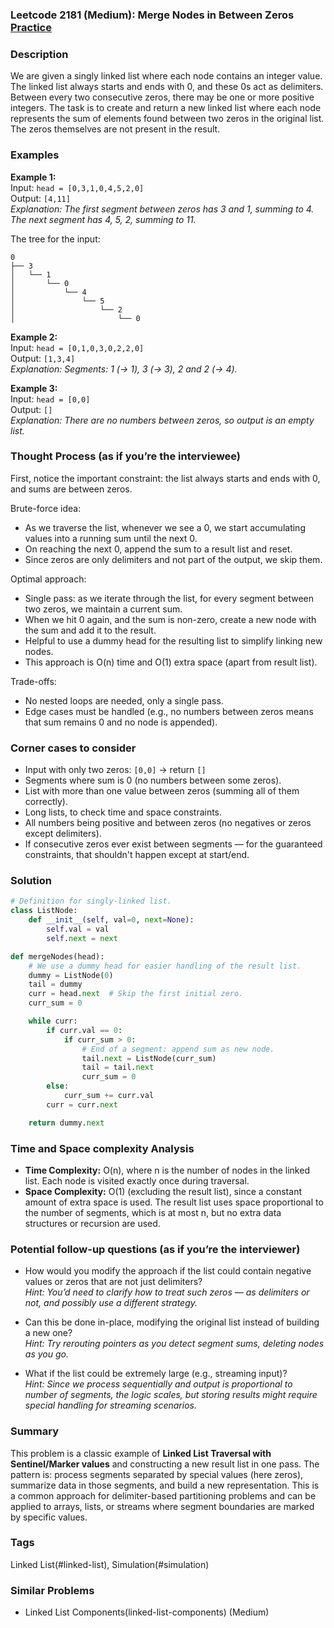 ### Leetcode 2181 (Medium): Merge Nodes in Between Zeros [Practice](https://leetcode.com/problems/merge-nodes-in-between-zeros)

### Description  
We are given a singly linked list where each node contains an integer value. The linked list always starts and ends with 0, and these 0s act as delimiters. Between every two consecutive zeros, there may be one or more positive integers. The task is to create and return a new linked list where each node represents the sum of elements found between two zeros in the original list. The zeros themselves are not present in the result.


### Examples  

**Example 1:**  
Input: `head = [0,3,1,0,4,5,2,0]`  
Output: `[4,11]`  
*Explanation: The first segment between zeros has 3 and 1, summing to 4. The next segment has 4, 5, 2, summing to 11.*

The tree for the input:
```
0
├── 3
│   └── 1
│       └── 0
│           └── 4
│               └── 5
│                   └── 2
│                       └── 0
```

**Example 2:**  
Input: `head = [0,1,0,3,0,2,2,0]`  
Output: `[1,3,4]`  
*Explanation: Segments: 1 (→ 1), 3 (→ 3), 2 and 2 (→ 4).*

**Example 3:**  
Input: `head = [0,0]`  
Output: `[]`  
*Explanation: There are no numbers between zeros, so output is an empty list.*


### Thought Process (as if you’re the interviewee)  
First, notice the important constraint: the list always starts and ends with 0, and sums are between zeros.

Brute-force idea:
- As we traverse the list, whenever we see a 0, we start accumulating values into a running sum until the next 0.
- On reaching the next 0, append the sum to a result list and reset.
- Since zeros are only delimiters and not part of the output, we skip them.

Optimal approach:
- Single pass: as we iterate through the list, for every segment between two zeros, we maintain a current sum.
- When we hit 0 again, and the sum is non-zero, create a new node with the sum and add it to the result.
- Helpful to use a dummy head for the resulting list to simplify linking new nodes.
- This approach is O(n) time and O(1) extra space (apart from result list).

Trade-offs:
- No nested loops are needed, only a single pass.
- Edge cases must be handled (e.g., no numbers between zeros means that sum remains 0 and no node is appended).


### Corner cases to consider  
- Input with only two zeros: `[0,0]` → return `[]`
- Segments where sum is 0 (no numbers between some zeros).
- List with more than one value between zeros (summing all of them correctly).
- Long lists, to check time and space constraints.
- All numbers being positive and between zeros (no negatives or zeros except delimiters).
- If consecutive zeros ever exist between segments — for the guaranteed constraints, that shouldn't happen except at start/end.


### Solution

```python
# Definition for singly-linked list.
class ListNode:
    def __init__(self, val=0, next=None):
        self.val = val
        self.next = next

def mergeNodes(head):
    # We use a dummy head for easier handling of the result list.
    dummy = ListNode(0)
    tail = dummy
    curr = head.next  # Skip the first initial zero.
    curr_sum = 0

    while curr:
        if curr.val == 0:
            if curr_sum > 0:
                # End of a segment: append sum as new node.
                tail.next = ListNode(curr_sum)
                tail = tail.next
                curr_sum = 0
        else:
            curr_sum += curr.val
        curr = curr.next

    return dummy.next
```


### Time and Space complexity Analysis  

- **Time Complexity:** O(n), where n is the number of nodes in the linked list. Each node is visited exactly once during traversal.
- **Space Complexity:** O(1) (excluding the result list), since a constant amount of extra space is used. The result list uses space proportional to the number of segments, which is at most n, but no extra data structures or recursion are used.


### Potential follow-up questions (as if you’re the interviewer)  

- How would you modify the approach if the list could contain negative values or zeros that are not just delimiters?  
  *Hint: You’d need to clarify how to treat such zeros — as delimiters or not, and possibly use a different strategy.*

- Can this be done in-place, modifying the original list instead of building a new one?  
  *Hint: Try rerouting pointers as you detect segment sums, deleting nodes as you go.*

- What if the list could be extremely large (e.g., streaming input)?  
  *Hint: Since we process sequentially and output is proportional to number of segments, the logic scales, but storing results might require special handling for streaming scenarios.*


### Summary
This problem is a classic example of **Linked List Traversal with Sentinel/Marker values** and constructing a new result list in one pass.
The pattern is: process segments separated by special values (here zeros), summarize data in those segments, and build a new representation.
This is a common approach for delimiter-based partitioning problems and can be applied to arrays, lists, or streams where segment boundaries are marked by specific values.

### Tags
Linked List(#linked-list), Simulation(#simulation)

### Similar Problems
- Linked List Components(linked-list-components) (Medium)